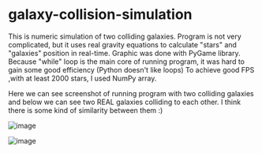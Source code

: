 # galaxy-collision-simulation
This is numeric simulation of two colliding galaxies. Program is not very complicated, but it uses real gravity equations to calculate "stars" and "galaxies" position in real-time.
Graphic was done with PyGame library.
Because "while" loop is the main core of running program, it was hard to gain some good efficiency (Python doesn't like loops)
To achieve good FPS ,with at least 2000 stars, I used NumPy array.


Here we can see screenshot of running program with two colliding galaxies and below  we can see two REAL galaxies colliding to each other.
I think there is some kind of similarity between them :)


![image](https://user-images.githubusercontent.com/72997724/158909333-4c844209-ff37-4fba-ba8c-28bad93afb18.png)



![image](https://user-images.githubusercontent.com/72997724/158910999-f182b851-7d99-4975-bdec-cb4947bb57e5.png)





